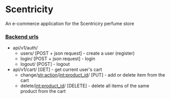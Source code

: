 # Scentricity

An e-commerce application for the Scentriciry perfume store

### [Backend urls](https://github.com/cyansnbrst/Scentricity-Ecommerce/tree/master/scentricity_backend)
- api/v1/auth/
  - users/ [POST + json request] - create a user (register)
  - login/ [POST + json request] - login
  - logout/ [POST] - logout
- api/v1/cart/ [GET] - get current user's cart
  - change/<str:action>/<int:product_id>/ [PUT] - add or delete item from the cart
  - delete/<int:product_id>/ [DELETE] - delete all items of the same product from the cart

